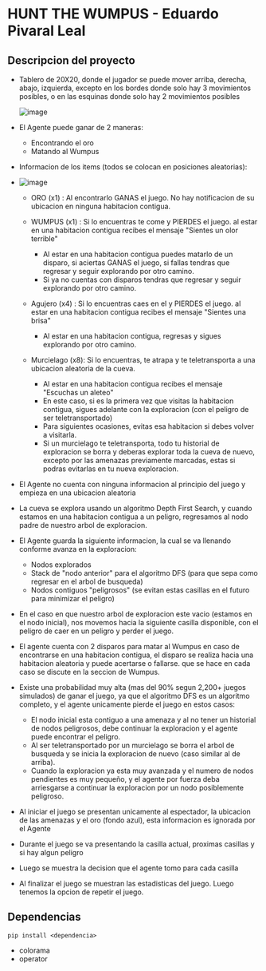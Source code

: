  # HUNT THE WUMPUS - Eduardo Pivaral Leal

## Descripcion del proyecto 




  
 * Tablero de 20X20, donde el jugador se puede mover arriba, derecha, abajo, izquierda, 
   excepto en los bordes donde solo hay 3 movimientos posibles,
   o en las esquinas donde solo hay 2 movimientos posibles

   ![image](https://github.com/Epivaral/Projects/assets/39424641/1250c77a-11f9-41c5-8333-3742f5bce8b8)

 * El Agente puede ganar de 2 maneras:
   - Encontrando el oro
   - Matando al Wumpus
 
 * Informacion de los items (todos se colocan en posiciones aleatorias):
 * ![image](https://github.com/Epivaral/Projects/assets/39424641/0791be1e-36d9-43d9-b0b8-0623e2b159cb)
   
   - ORO (x1) : Al encontrarlo GANAS el juego. No hay notificacion de su ubicacion en ninguna habitacion contigua.

   - WUMPUS (x1) : Si lo encuentras te come y PIERDES el juego. al estar en una habitacion contigua recibes el mensaje "Sientes un olor terrible"
        - Al estar en una habitacion contigua puedes matarlo de un disparo, si aciertas GANAS el juego, si fallas tendras que regresar y seguir explorando por otro camino. 
        - Si ya no cuentas con disparos tendras que regresar y seguir explorando por otro camino.

   - Agujero (x4) : Si lo encuentras caes en el y PIERDES el juego. al estar en una habitacion contigua recibes el mensaje "Sientes una brisa"
        - Al estar en una habitacion contigua, regresas y sigues explorando por otro camino.
    
   - Murcielago (x8): Si lo encuentras, te atrapa y te teletransporta a una ubicacion aleatoria de la cueva.
        - Al estar en una habitacion contigua recibes el mensaje "Escuchas un aleteo"
        - En este caso, si es la primera vez que visitas la habitacion contigua, sigues adelante con la exploracion (con el peligro de ser teletransportado)
        - Para siguientes ocasiones, evitas esa habitacion si debes volver a visitarla.
        - Si un murcielago te teletransporta, todo tu historial de exploracion se borra y deberas explorar toda la cueva de nuevo, excepto por las amenazas previamente marcadas, estas si podras evitarlas en tu nueva exploracion.
  
 * El Agente no cuenta con ninguna informacion al principio del juego y empieza en una ubicacion aleatoria
    
 * La cueva se explora usando un algoritmo Depth First Search, y cuando estamos en una habitacion contigua a un peligro, regresamos al nodo padre de nuestro arbol de exploracion.
 
 * El Agente guarda la siguiente informacion, la cual se va llenando conforme avanza en la exploracion:
   - Nodos explorados
   - Stack de "nodo anterior" para el algoritmo DFS (para que sepa como regresar en el arbol de busqueda)
   - Nodos contiguos "peligrosos" (se evitan estas casillas en el futuro para minimizar el peligro)
 
 * En el caso en que nuestro arbol de exploracion este vacio (estamos en el nodo inicial), nos movemos hacia la siguiente casilla disponible, con el peligro de caer en un peligro y perder el juego.
  
 * El agente cuenta con 2 disparos para matar al Wumpus en caso de encontrarse en una habitacion contigua, el disparo se realiza hacia una habitacion aleatoria y puede acertarse o fallarse.
   que se hace en cada caso se discute en la seccion de Wumpus. 

 * Existe una probabilidad muy alta (mas del 90% segun 2,200+ juegos simulados) de ganar el juego, ya que el algoritmo DFS es un algoritmo completo, 
   y el agente unicamente pierde el juego en estos casos:
   - El nodo inicial esta contiguo a una amenaza y al no tener un historial de nodos peligrosos, debe continuar la exploracion y el agente puede encontrar el peligro.
   - Al ser teletransportado por un murcielago se borra el arbol de busqueda y se inicia la exploracion de nuevo (caso similar al de arriba).
   - Cuando la exploracion ya esta muy avanzada y el numero de nodos pendientes es muy pequeño, y el agente por fuerza deba arriesgarse a continuar la exploracion por un nodo posiblemente peligroso.


 * Al iniciar el juego se presentan unicamente al espectador, la ubicacion de las amenazas y el oro (fondo azul), esta informacion es ignorada por el Agente
 * Durante el juego se va presentando la casilla actual, proximas casillas y si hay algun peligro
 * Luego se muestra la decision que el agente tomo para cada casilla
 * Al finalizar el juego se muestran las estadisticas del juego. Luego tenemos la opcion de repetir el juego.

 ## Dependencias
    pip install <dependencia>

 * colorama
 * operator

